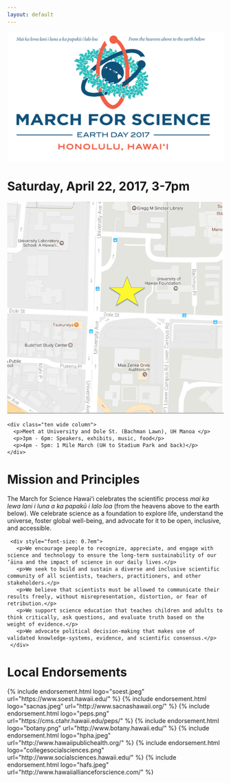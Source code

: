 ```yaml
---
layout: default
---
```


<div style="background-color: white">
  <div style="padding-bottom: 20px;" class="ui container">
    <img class="ui fluid image" src="images/HomePageBanner.png">
  </div>
</div>

<div class="ui blue-panel grid">
  <div class="centered row">
    <h1 class="ui title-font">Saturday, April 22, 2017, 3-7pm </h1>
  </div>
  <div class="ui stackable grid container">
    <div class="six wide centered column">
      <img class="ui rounded image" src="images/Campus.png">
    </div>
    
    <div class="ten wide column">
      <p>Meet at University and Dole St. (Bachman Lawn), UH Manoa </p>
      <p>3pm - 6pm: Speakers, exhibits, music, food</p>
      <p>4pm - 5pm: 1 Mile March (UH to Stadium Park and back)</p>  
    </div>
  </div>
</div>
  
<div class="ui white-panel grid">
 <div class="centered row">
   <h1 class="ui title-font">Mission and Principles</h1>
 </div>
 <div class="ui  grid container">
   <div class="row">
     <p>The March for Science Hawaiʻi celebrates the scientific process <em>mai ka lewa lani i luna a ka papakū i lalo loa</em> (from the heavens above to the earth below). We celebrate science as a foundation to explore life, understand the universe, foster global well-being, and advocate for it to be open, inclusive, and accessible.</p> 
     
     <div style="font-size: 0.7em">
       <p>We encourage people to recognize, appreciate, and engage with science and technology to ensure the long-term sustainability of our ‘āina and the impact of science in our daily lives.</p>
       <p>We seek to build and sustain a diverse and inclusive scientific community of all scientists, teachers, practitioners, and other stakeholders.</p>
       <p>We believe that scientists must be allowed to communicate their results freely, without misrepresentation, distortion, or fear of retribution.</p>
       <p>We support science education that teaches children and adults to think critically, ask questions, and evaluate truth based on the weight of evidence.</p>
       <p>We advocate political decision-making that makes use of validated knowledge-systems, evidence, and scientific consensus.</p> 
     </div>
   </div>
 </div>
</div>

<div class="ui blue-panel grid">
 <div class="centered row">
   <h1 class="ui title-font">Local Endorsements</h1>
 </div>
 <div class="ui centered grid">
    {% include endorsement.html logo="soest.jpeg" url="https://www.soest.hawaii.edu/" %} 
    {% include endorsement.html logo="sacnas.jpeg" url="http://www.sacnashawaii.org/" %} 
    {% include endorsement.html logo="peps.png" url="https://cms.ctahr.hawaii.edu/peps/" %} 
    {% include endorsement.html logo="botany.png" url="http://www.botany.hawaii.edu/" %} 
    {% include endorsement.html logo="hpha.jpeg" url="http://www.hawaiipublichealth.org/" %} 
    {% include endorsement.html logo="collegesocialsciences.png" url="http://www.socialsciences.hawaii.edu/" %} 
    {% include endorsement.html logo="hafs.jpeg" url="http://www.hawaiiallianceforscience.com/" %} 
    
  </div>
</div>
 
  




